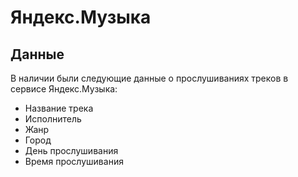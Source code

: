 # Яндекс.Музыка
## Данные
В наличии были следующие данные о прослушиваниях треков в сервисе Яндекс.Музыка:

 - Название трека
- Исполнитель
- Жанр
- Город
- День прослушивания
- Время прослушивания
